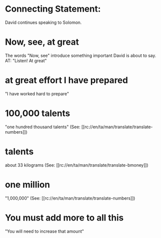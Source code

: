 # Connecting Statement:

David continues speaking to Solomon.

# Now, see, at great

The words "Now, see" introduce something important David is about to say. AT: "Listen! At great"

# at great effort I have prepared

"I have worked hard to prepare"

# 100,000 talents

"one hundred thousand talents" (See: [[rc://en/ta/man/translate/translate-numbers]])

# talents

about 33 kilograms (See: [[rc://en/ta/man/translate/translate-bmoney]])

# one million

"1,000,000" (See: [[rc://en/ta/man/translate/translate-numbers]])

# You must add more to all this

"You will need to increase that amount"

